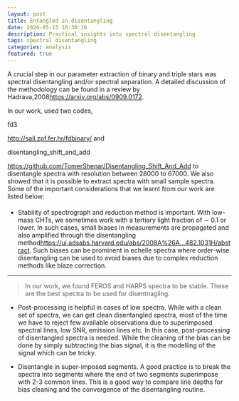 ```yaml
---
layout: post
title: Entangled in disentangling
date: 2024-05-15 16:30:16
description: Practical insights into spectral disentangling
tags: spectral disentangling
categories: analysis
featured: true
---
```


A crucial step in our parameter extraction of binary and triple stars was spectral disentangling and/or spectral separation. 
A detailed discussion of the methodology can be found in a review by Hadrava,2008<d-footnote>https://arxiv.org/abs/0909.0172</d-footnote>.

In our work, used
two codes, <p id="small-caps">fd3</p><d-footnote>http://sail.zpf.fer.hr/fdbinary/</d-footnote>
and <p id="small-caps">disentangling_shift_and_add</p><d-footnote>https://github.com/TomerShenar/Disentangling_Shift_And_Add</d-footnote> to disentangle spectra with resolution between 28000 to 67000. We also showed that it is possible to extract spectra with small
sample spectra. Some of the important considerations that we learnt from our work are
listed below:

#### 

- Stability of spectrograph and reduction method is important. With low-mass CHTs,
we sometimes work with a tertiary light fraction of ∼ 0.1 or lower. In such cases,
small biases in measurements are propagated and also amplified through the disentangling
method<d-footnote>https://ui.adsabs.harvard.edu/abs/2008A%26A...482.1031H/abstract</d-footnote>. Such biases can be prominent in echelle
spectra where order-wise disentangling can be used to avoid biases due to complex
reduction methods like blaze correction. 

<hr>


> In our work, we found FEROS and HARPS spectra to be stable. These are the best spectra to be used for disentnagling.

- Post-processing is helpful in cases of low spectra. While with a clean set of spectra,
we can get clean disentangled spectra, most of the time we have to reject few
available observations due to superimposed spectral lines, low SNR, emission lines
etc. In this case, post-processing of disentangled spectra is needed. While the
cleaning of the bias can be done by simply subtracting the bias signal, it is the
modelling of the signal which can be tricky.

- Disentangle in super-imposed segments. A good practice is to break the spectra
into segments where the end of two segments superimpose with 2-3 common lines.
This is a good way to compare line depths for bias cleaning and the convergence of
the disentangling routine.





